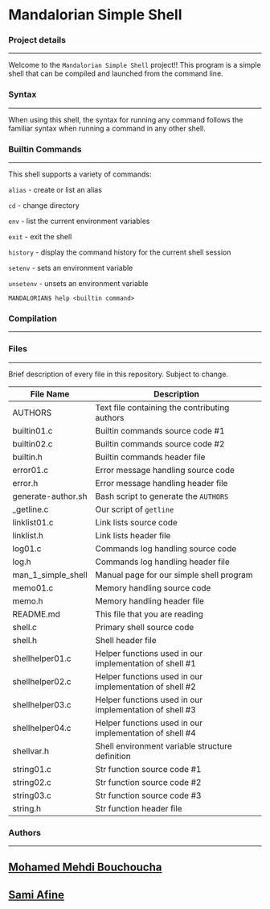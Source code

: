 

# Mandalorian Simple Shell



### Project details
-----
Welcome to the `Mandalorian Simple Shell` project!! This program is a simple shell that can be compiled and launched from the command line.


### Syntax
-----
When using this shell, the syntax for running any command follows the familiar syntax when running a command in any other shell.


### Builtin Commands
-----
This shell supports a variety of commands:

`alias` - create or list an alias

`cd` - change directory

`env` - list the current environment variables

`exit` - exit the shell

`history` - display the command history for the current shell session

`setenv` - sets an environment variable

`unsetenv` - unsets an environment variable

```
MANDALORIAN$ help <builtin command>
```

### Compilation
-----
### Files
-----
Brief description of every file in this repository. Subject to change.

| File Name | Description |
| --- | --- |
| AUTHORS | Text file containing the contributing authors |
| builtin01.c | Builtin commands source code #1 |
| builtin02.c | Builtin commands source code #2 |
| builtin.h | Builtin commands header file |
| error01.c | Error message handling source code |
| error.h | Error message handling header file |
| generate-author.sh | Bash script to generate the `AUTHORS` |
| _getline.c | Our script of `getline` |
| linklist01.c | Link lists source code |
| linklist.h | Link lists header file |
| log01.c | Commands log handling source code |
| log.h | Commands log handling header file |
| man_1_simple_shell | Manual page for our simple shell program |
| memo01.c | Memory handling source code |
| memo.h | Memory handling header file |
| README.md | This file that you are reading |
| shell.c | Primary shell source code |
| shell.h | Shell header file |
| shellhelper01.c | Helper functions used in our implementation of shell #1 |
| shellhelper02.c | Helper functions used in our implementation of shell #2 |
| shellhelper03.c | Helper functions used in our implementation of shell #3 |
| shellhelper04.c | Helper functions used in our implementation of shell #4 |
| shellvar.h | Shell environment variable structure definition |
| string01.c | Str function source code #1 |
| string02.c | Str function source code #2 |
| string03.c | Str function source code #3 |
| string.h | Str function header file |

### Authors
---
[Mohamed Mehdi Bouchoucha](https://github.com/mmbouchoucha)
-
[Sami Afine](https://github.com/afinesami)
-

